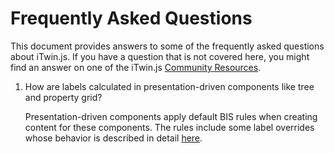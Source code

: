 # Frequently Asked Questions

This document provides answers to some of the frequently asked questions about iTwin.js.
If you have a question that is not covered here, you might find an answer on one of the iTwin.js [Community Resources](./CommunityResources.md).

1. How are labels calculated in presentation-driven components like tree and property grid?

    Presentation-driven components apply default BIS rules when creating content for these components. The rules include some label overrides whose behavior is described in detail [here](./presentation/Advanced/DefaultBisRules.md#label-overrides).
